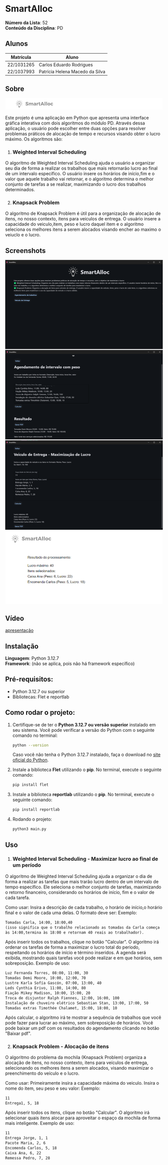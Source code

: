 # SmartAlloc

**Número da Lista**: 52<br>
**Conteúdo da Disciplina**: PD<br>

## Alunos
|Matrícula | Aluno |
| -- | -- |
| 22/1031265  |  Carlos Eduardo Rodrigues |
| 22/1037993  |  Patrícia Helena Macedo da Silva |

## Sobre 
![home](assets/header_pdf.png)

Este projeto é uma aplicação em Python que apresenta uma interface gráfica interativa com dois algoritmos do módulo PD. Através dessa aplicação, o usuário pode escolher entre duas opções para resolver problemas práticos de alocação de tempo e recursos visando obter o lucro máximo. Os algoritmos são:

1. ### Weighted Interval Scheduling
O algoritmo de Weighted Interval Scheduling ajuda o usuário a organizar seu dia de forma a realizar os trabalhos que mais retornarão lucro ao final de um intervalo específico. O usuário insere os horários de início,fim e o valor que aquele trabalho vai retornar, e o algoritmo determina o melhor conjunto de tarefas a se realizar, maximizando o lucro dos trabalhos determinados.

2. ### Knapsack Problem
O algoritmo de Knapsack Problem é útil para a organização de alocação de itens, no nosso contexto, itens para veiculos de entrega. O usuário insere a capacidade do veiculo,item, peso e lucro daquel item e o algoritmo seleciona os melhores itens a serem alocados visando encher ao maximo o veiuclo e o lucro. 

## Screenshots
![home](assets/principal.png)
![Weighted-Interval-Scheduling](assets/Weight.png)
![Knapsack-Problem](assets/Knapsack.png)
![pdf](assets/pdfKnapsack.png)


## Vídeo
[apresentação](https://youtu.be/FKt3Z0G2z2E)




## Instalação 
**Linguagem**: Python 3.12.7  
**Framework**: (não se aplica, pois não há framework específico)

## Pré-requisitos:
- Python 3.12.7 ou superior
- Bibliotecas: Flet e reportlab

## Como rodar o projeto:

1. Certifique-se de ter o **Python 3.12.7 ou versão superior** instalado em seu sistema. Você pode verificar a versão do Python com o seguinte comando no terminal:

   ```bash
   python --version
   ```

   Caso você não tenha o Python 3.12.7 instalado, faça o download no [site oficial do Python](https://www.python.org/downloads/release/python-3127/).

2. Instale a biblioteca **Flet** utilizando o **pip**. No terminal, execute o seguinte comando:

   ```bash
   pip install flet
   ```

3. Instale a biblioteca **reportlab** utilizando o **pip**. No terminal, execute o seguinte comando:

   ```bash
   pip install reportlab
   ```

4. Rodando o projeto:

   ```bash
   python3 main.py
   ```


## Uso 
1. ### Weighted Interval Scheduling - Maximizar lucro ao final de um período
O algoritmo de Weighted Interval Scheduling ajuda a organizar o dia de forma a realizar as tarefas que mais trarão lucro dentro de um intervalo de tempo específico. Ele seleciona o melhor conjunto de tarefas, maximizando o retorno financeiro, considerando os horários de início, fim e o valor de cada tarefa.

Como usar:
Insira a descrição de cada trabalho, o horário de início,o horário final e o valor de cada uma delas. O formato deve ser:
Exemplo: 
```
Tomadas Carla, 14:00, 18:00,40
(isso significa que o trabalho relacionado as tomadas da Carla começa às 14:00,termina às 18:00 e retornam 40 reais ao trabalhador).
```
Após inserir todos os trabalhos, clique no botão "Calcular".
O algoritmo irá ordenar os tarefas de forma a maximizar o lucro total do periodo, respeitando os horários de início e término inseridos.
A agenda será exibida, mostrando quais tarefas você pode realizar e em que horários, sem sobreposição.
Exemplo de uso:

```
Luz Fernanda Torres, 08:00, 11:00, 30
Tomadas Demi Moore, 10:00, 12:00, 70
Lustre Karla Sofía Gascón, 07:00, 13:00, 40
Leds Cynthia Erivo, 11:00, 14:00, 80
Fiação Mikey Madison, 10:00, 15:00, 20
Troca de disjuntor Ralph Fiennes, 12:00, 16:00, 100
Instalação de chuveiro elétrico Sebastian Stan, 13:00, 17:00, 50
Tomadas extras Timothée Chalamet, 15:00, 18:00, 10
```
Após calcular, o algoritmo irá te mostrar a sequência de trabalhos que você pode fazer para lucrar ao máximo, sem sobreposição de horários. Você pode baixar um pdf com os resultados do agendamento clicando no botão "Baixar pdf".

2. ### Knapsack Problem - Alocação de itens
O algoritmo do problema da mochila (Knapsack Problem) organiza a alocação de itens, no nosso contexto, itens para veículos de entrega, selecionando os melhores itens a serem alocados, visando maximizar o preenchimento do veículo e o lucro.

Como usar:
Primeiramente insira a capacidade máxima do veiculo.
Insira o nome do item, seu peso e seu valor:
Exemplo:
```
11
Entrega1, 5, 18 
```
Após inserir todos os itens, clique no botão "Calcular".
O algoritmo irá selecionar quais itens alocar para aproveitar o espaço da mochila de forma mais inteligente.
Exemplo de uso:

 ```
11
Entrega Jorge, 1, 1
Pacote Maria, 2, 6
Encomenda Carlos, 5, 18
Caixa Ana, 6, 22
Remessa Pedro, 7, 28
 ```

